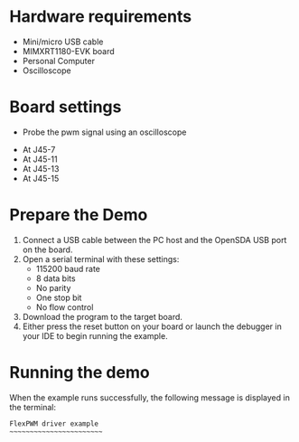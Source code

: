 Hardware requirements
=====================
- Mini/micro USB cable
- MIMXRT1180-EVK board
- Personal Computer
- Oscilloscope

Board settings
==============
* Probe the pwm signal using an oscilloscope
 - At J45-7
 - At J45-11
 - At J45-13
 - At J45-15

Prepare the Demo
================
1. Connect a USB cable between the PC host and the OpenSDA USB port on the board.
2. Open a serial terminal with these settings:
    - 115200 baud rate
    - 8 data bits
    - No parity
    - One stop bit
    - No flow control
3. Download the program to the target board.
4. Either press the reset button on your board or launch the debugger in your IDE to begin running the example.

Running the demo
================
When the example runs successfully, the following message is displayed in the terminal:
~~~~~~~~~~~~~~~~~~~~~~~~
FlexPWM driver example
~~~~~~~~~~~~~~~~~~~~~~~